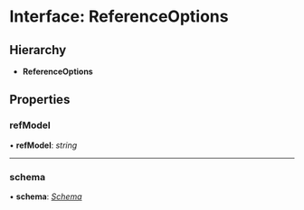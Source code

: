 # Interface: ReferenceOptions

## Hierarchy

* **ReferenceOptions**

## Properties

###  refModel

• **refModel**: *string*

___

###  schema

• **schema**: *[Schema](../classes/schema.md)*
